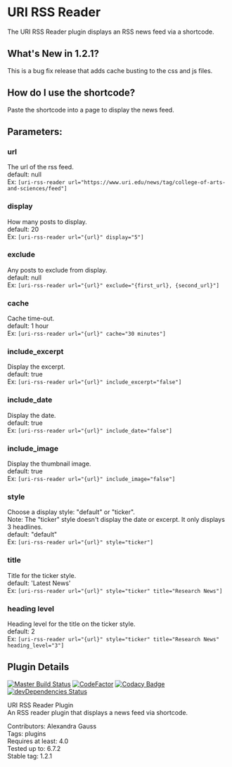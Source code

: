 # URI RSS Reader

The URI RSS Reader plugin displays an RSS news feed via a shortcode.

## What's New in 1.2.1?
This is a bug fix release that adds cache busting to the css and js files.

## How do I use the shortcode?
Paste the shortcode into a page to display the news feed. 

## Parameters:

### url 
The url of the rss feed. \
default: null \
Ex: ```[uri-rss-reader url="https://www.uri.edu/news/tag/college-of-arts-and-sciences/feed"]```

### display
How many posts to display.\
default: 20 \
Ex: ```[uri-rss-reader url="{url}" display="5"]```

### exclude
Any posts to exclude from display. \
default: null \
Ex: ```[uri-rss-reader url="{url}" exclude="{first_url}, {second_url}"]```

### cache 
Cache time-out. \
default: 1 hour \
Ex: ```[uri-rss-reader url="{url}" cache="30 minutes"]```

### include_excerpt
Display the excerpt. \
default: true \
Ex: ```[uri-rss-reader url="{url}" include_excerpt="false"]```

### include_date
Display the date. \
default: true \
Ex: ```[uri-rss-reader url="{url}" include_date="false"]```

### include_image 
Display the thumbnail image. \
default: true \
Ex: ```[uri-rss-reader url="{url}" include_image="false"]```

### style
Choose a display style: "default" or "ticker".  
Note: The "ticker" style doesn't display the date or excerpt. It only displays 3 headlines. \
default: "default" \
Ex: ```[uri-rss-reader url="{url}" style="ticker"]```

### title
Title for the ticker style. \
default: 'Latest News' \
Ex: ```[uri-rss-reader url="{url}" style="ticker" title="Research News"]```

### heading level
Heading level for the title on the ticker style. \
default: 2 \
Ex: ```[uri-rss-reader url="{url}" style="ticker" title="Research News" heading_level="3"] ```




## Plugin Details

[![Master Build Status](https://travis-ci.com/uriweb/uri-plugin-template.svg?branch=master "Master build status")](https://travis-ci.com/uriweb/uri-plugin-template)
[![CodeFactor](https://www.codefactor.io/repository/github/uriweb/uri-plugin-template/badge/master)](https://www.codefactor.io/repository/github/uriweb/uri-plugin-template/overview/master)
[![Codacy Badge](https://api.codacy.com/project/badge/Grade/77712193bd8643f88fad1fbdc8a02c87)](https://www.codacy.com/app/uriweb/uri-plugin-template?utm_source=github.com&amp;utm_medium=referral&amp;utm_content=uriweb/uri-plugin-template&amp;utm_campaign=Badge_Grade)
[![devDependencies Status](https://david-dm.org/uriweb/uri-plugin-template/dev-status.svg)](https://david-dm.org/uriweb/uri-plugin-template?type=dev)

URI RSS Reader Plugin  
An RSS reader plugin that displays a news feed via shortcode.

Contributors: Alexandra Gauss \
Tags: plugins  
Requires at least: 4.0  
Tested up to: 6.7.2  
Stable tag: 1.2.1 
